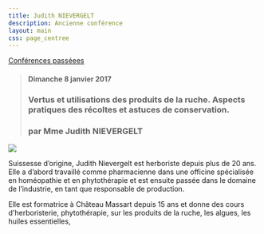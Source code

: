 ```yaml
---
title: Judith NIEVERGELT
description: Ancienne conférence
layout: main
css: page_centree
---
```


[Conférences passéees](/agenda/conferences-passees/)  

> #### Dimanche 8 janvier 2017
> ### Vertus et utilisations des produits de la ruche. Aspects pratiques des récoltes et astuces de conservation.
> ### par Mme Judith NIEVERGELT

![](/static/img/jnievergelt.jpg)  

Suissesse d’origine, Judith Nievergelt est herboriste depuis plus de 20 ans. Elle a d’abord travaillé comme pharmacienne dans une officine spécialisée en homéopathie et en phytothérapie et est ensuite passée dans le domaine de l’industrie, en tant que responsable de production.

Elle est formatrice à Château Massart depuis 15 ans et donne des cours d'herboristerie, phytothérapie, sur les produits de la ruche, les algues, les huiles essentielles,   



